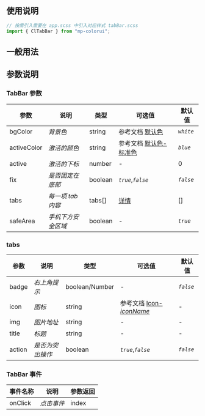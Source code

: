 ## 使用说明

```jsx
// 按需引入需要在 app.scss 中引入对应样式 tabBar.scss
import { ClTabBar } from "mp-colorui";
```

## 一般用法

<CodeShow componentName='tabBar' />

## 参数说明

### TabBar 参数

| 参数        | 说明               | 类型    | 可选值                                                      | 默认值    |
| ----------- | ------------------ | ------- | ----------------------------------------------------------- | --------- |
| bgColor     | _背景色_           | string  | 参考文档 [默认色](/mp-colorui-doc/home/color)               | _`white`_ |
| activeColor | _激活的颜色_       | string  | 参考文档 [默认色-标准色](/mp-colorui-doc/home/color#标准色) | _`blue`_  |
| active      | _激活的下标_       | number  | -                                                           | 0         |
| fix         | _是否固定在底部_   | boolean | _`true`_,_`false`_                                          | _`false`_ |
| tabs        | _每一项 tab 内容_  | tabs[]  | [详情](/mp-colorui-doc/navigate/tabBar#tabs)                | []        |
| safeArea    | _手机下方安全区域_ | boolean | -                                                           | _`true`_  |

### tabs

| 参数   | 说明             | 类型           | 可选值                                                         | 默认值    |
| ------ | ---------------- | -------------- | -------------------------------------------------------------- | --------- |
| badge  | _右上角提示_     | boolean/Number | -                                                              | _`false`_ |
| icon   | _图标_           | string         | 参考文档 [Icon-_iconName_](/mp-colorui-doc/base/icon#iconname) | -         |
| img    | _图片地址_       | string         | -                                                              | -         |
| title  | _标题_           | string         | -                                                              | -         |
| action | _是否为突出操作_ | boolean        | _`true`_,_`false`_                                             | _`false`_ |

### TabBar 事件

| 事件名称 | 说明       | 参数返回 |
| -------- | ---------- | -------- |
| onClick  | _点击事件_ | index    |

<FloatPhone url="https://yinliangdream.github.io/mp-colorui-h5-demo/#/pages/components/tabBar/index" />
